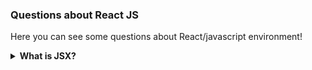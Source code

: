 ### Questions about React JS

Here you can see some questions about React/javascript environment!

<details>
<summary><strong>What is JSX?</strong></summary>
  <br>
  <p>JSX is a syntax extension to JavaScript. In other words, JSX stands to Javascript XML. It allows us to write HTML in React.</p>
  <br>
 <p>With JSX, you can create HTML elements just by writing it with its base shape:</p>
 
  ```js
  const title = <h1>Crazy</h1>;

  ReactDOM.render(title, document.getElementById('root'));
  ```
  <p>Now, look how we would have to do without using JSX:</p>
  
  ```js
  const parag = React.createElement('p', {}, 'I do not use JSX!');

  ReactDOM.render(parag, document.getElementById('root'));
  ```
  
  <p>When using JSX, you can put any javascript expressions or variables inside the curly braces in your code:</p>
  
   ```js
  const userName = "Hugo";
  const title = <h1>Hello, {userName}!</h1>;
  ```
  <p>Other example:</p>
  
  ```js
  const handleSubtitle = () => <h2>Subtitle</h2>;
  const component = () => (
    <div>
      <h1>Here is a function call in JSX:</h1>
      {handleSubtitle()}
    </div>
  )
  ```
</details>
